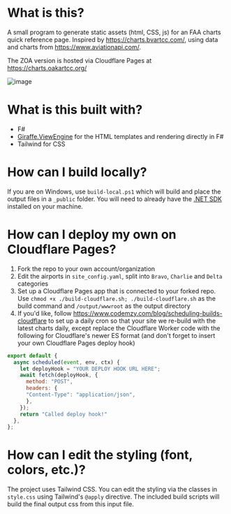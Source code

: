 # What is this?
A small program to generate static assets (html, CSS, js) for an FAA charts quick reference page. Inspired by https://charts.bvartcc.com/, using data and charts from https://www.aviationapi.com/.

The ZOA version is hosted via Cloudflare Pages at https://charts.oakartcc.org/

![image](https://github.com/vzoa/charts-site-generator/assets/34892440/f2d6875a-c1bd-4a7d-aa6a-3738c6316313)

# What is this built with?
* F#
* [Giraffe.ViewEngine](https://github.com/giraffe-fsharp/Giraffe.ViewEngine) for the HTML templates and rendering directly in F#
* Tailwind for CSS

# How can I build locally?
If you are on Windows, use `build-local.ps1` which will build and place the output files in a `_public` folder. You will need to already have the [.NET SDK](https://dotnet.microsoft.com/en-us/download/visual-studio-sdks) installed on your machine.

# How can I deploy my own on Cloudflare Pages?
1. Fork the repo to your own account/organization
2. Edit the airports in `site_config.yaml`, split into `Bravo`, `Charlie` and `Delta` categories
3. Set up a Cloudflare Pages app that is connected to your forked repo. Use `chmod +x ./build-cloudflare.sh; ./build-cloudflare.sh` as the build command and `/output/wwwroot` as the output directory
4. If you'd like, follow https://www.codemzy.com/blog/scheduling-builds-cloudflare to set up a daily cron so that your site we re-build with the latest charts daily, except replace the Cloudflare Worker code with the following for Cloudflare's newer ES format (and don't forget to insert your own Cloudflare Pages deploy hook)
```js
export default { 
  async scheduled(event, env, ctx) {
    let deployHook = "YOUR DEPLOY HOOK URL HERE";
    await fetch(deployHook, {
      method: "POST",
      headers: {
      "Content-Type": "application/json",
      },
    });
    return "Called deploy hook!"
  },
};
```

# How can I edit the styling (font, colors, etc.)?
The project uses Tailwind CSS. You can edit the styling via the classes in `style.css` using Tailwind's `@apply` directive. The included build scripts will build the final output css from this input file.
